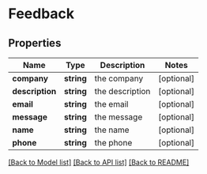 # Feedback

## Properties
Name | Type | Description | Notes
------------ | ------------- | ------------- | -------------
**company** | **string** | the company | [optional] 
**description** | **string** | the description | [optional] 
**email** | **string** | the email | [optional] 
**message** | **string** | the message | [optional] 
**name** | **string** | the name | [optional] 
**phone** | **string** | the phone | [optional] 

[[Back to Model list]](../README.md#documentation-for-models) [[Back to API list]](../README.md#documentation-for-api-endpoints) [[Back to README]](../README.md)


